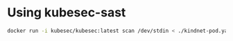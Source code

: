 # Using kubesec-sast
```bash
docker run -i kubesec/kubesec:latest scan /dev/stdin < ./kindnet-pod.yaml
```